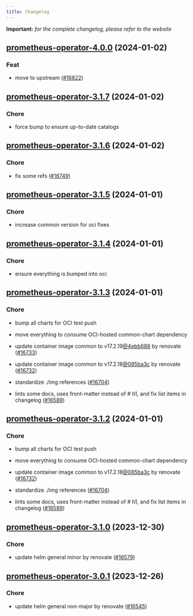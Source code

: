 ```yaml
---
title: Changelog
---
```


**Important:**
*for the complete changelog, please refer to the website*



## [prometheus-operator-4.0.0](https://github.com/truecharts/charts/compare/prometheus-operator-3.1.7...prometheus-operator-4.0.0) (2024-01-02)

### Feat



- move to upstream ([#16822](https://github.com/truecharts/charts/issues/16822))


## [prometheus-operator-3.1.7](https://github.com/truecharts/charts/compare/prometheus-operator-3.1.6...prometheus-operator-3.1.7) (2024-01-02)

### Chore



- force bump to ensure up-to-date catalogs


## [prometheus-operator-3.1.6](https://github.com/truecharts/charts/compare/prometheus-operator-3.1.5...prometheus-operator-3.1.6) (2024-01-02)

### Chore



- fix some refs ([#16749](https://github.com/truecharts/charts/issues/16749))


## [prometheus-operator-3.1.5](https://github.com/truecharts/charts/compare/prometheus-operator-3.1.4...prometheus-operator-3.1.5) (2024-01-01)

### Chore



- increase common version for oci fixes


## [prometheus-operator-3.1.4](https://github.com/truecharts/charts/compare/prometheus-operator-3.1.3...prometheus-operator-3.1.4) (2024-01-01)

### Chore



- ensure everything is bumped into oci


## [prometheus-operator-3.1.3](https://github.com/truecharts/charts/compare/prometheus-operator-3.1.0...prometheus-operator-3.1.3) (2024-01-01)

### Chore



- bump all charts for OCI test push

- move everything to consume OCI-hosted common-chart dependency

- update container image common to v17.2.19[@4ebb688](https://github.com/4ebb688) by renovate ([#16733](https://github.com/truecharts/charts/issues/16733))

- update container image common to v17.2.18[@085ba3c](https://github.com/085ba3c) by renovate ([#16732](https://github.com/truecharts/charts/issues/16732))

- standardize ./img references ([#16704](https://github.com/truecharts/charts/issues/16704))

- lints some docs, uses front-matter instead of # h1, and fix list items in changelog ([#16589](https://github.com/truecharts/charts/issues/16589))


## [prometheus-operator-3.1.2](https://github.com/truecharts/charts/compare/prometheus-operator-3.1.0...prometheus-operator-3.1.2) (2024-01-01)

### Chore



- bump all charts for OCI test push

- move everything to consume OCI-hosted common-chart dependency

- update container image common to v17.2.18[@085ba3c](https://github.com/085ba3c) by renovate ([#16732](https://github.com/truecharts/charts/issues/16732))

- standardize ./img references ([#16704](https://github.com/truecharts/charts/issues/16704))

- lints some docs, uses front-matter instead of # h1, and fix list items in changelog ([#16589](https://github.com/truecharts/charts/issues/16589))
## [prometheus-operator-3.1.0](https://github.com/truecharts/charts/compare/prometheus-operator-3.0.1...prometheus-operator-3.1.0) (2023-12-30)

### Chore

- update helm general minor by renovate ([#16579](https://github.com/truecharts/charts/issues/16579))

## [prometheus-operator-3.0.1](https://github.com/truecharts/charts/compare/prometheus-operator-3.0.0...prometheus-operator-3.0.1) (2023-12-26)

### Chore

- update helm general non-major by renovate ([#16545](https://github.com/truecharts/charts/issues/16545))
